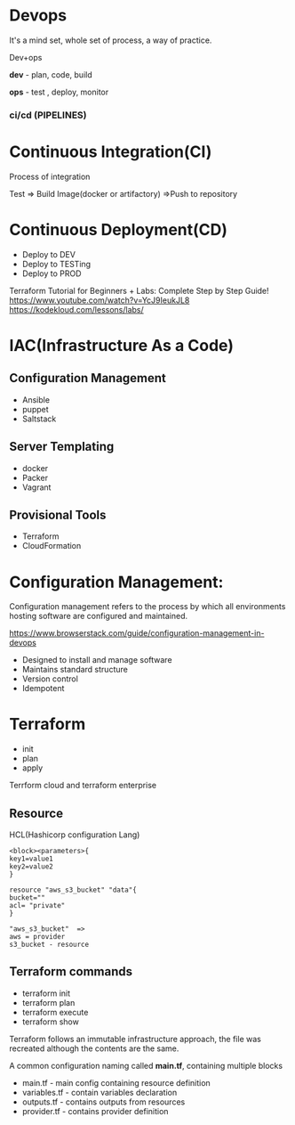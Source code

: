 # Devops

It's a mind set, whole set of process, a way of practice.

Dev+ops

 
**dev** - plan, code, build
 
**ops** - test , deploy, monitor


### ci/cd (PIPELINES)

# Continuous Integration(CI)

Process of integration

Test => Build Image(docker or artifactory) =>Push to repository

# Continuous Deployment(CD)

- Deploy to DEV
- Deploy to TESTing
- Deploy to PROD




Terraform Tutorial for Beginners + Labs: Complete Step by Step Guide!
https://www.youtube.com/watch?v=YcJ9IeukJL8
https://kodekloud.com/lessons/labs/


# IAC(Infrastructure As a Code)


## Configuration Management  
- Ansible
- puppet 
- Saltstack	

## Server Templating 
- docker
- Packer
- Vagrant

## Provisional Tools 
- Terraform 
- CloudFormation


# Configuration Management:

Configuration management refers to the process by which all environments hosting software are configured and maintained.

https://www.browserstack.com/guide/configuration-management-in-devops


- Designed to install and manage software
- Maintains standard structure
- Version control 
- Idempotent


# Terraform
- init
- plan
- apply

Terrform cloud and terraform enterprise


Resource
-----------

HCL(Hashicorp configuration Lang)

```
<block><parameters>{
key1=value1
key2=value2
}
```

```
resource "aws_s3_bucket" "data"{
bucket=""
acl= "private"
}
```
```
"aws_s3_bucket"  =>
aws = provider
s3_bucket - resource
```

## Terraform commands
- terraform init
-  terraform plan
- terraform execute
- terraform show


Terraform follows an immutable infrastructure approach, the file was recreated although the contents are the same.

A common configuration naming called **main.tf**, containing multiple blocks

- main.tf    - main config containing resource definition
- variables.tf - contain variables declaration
- outputs.tf - contains outputs from resources
- provider.tf - contains provider definition
